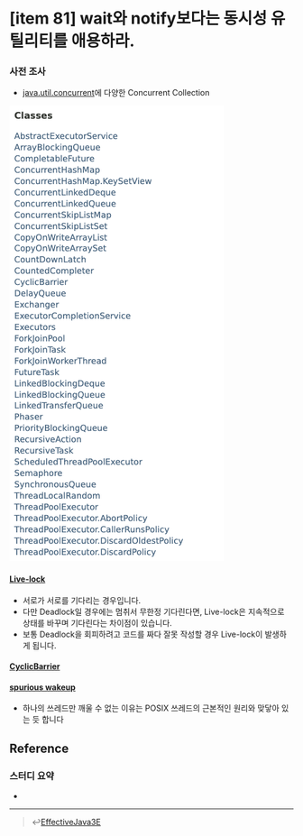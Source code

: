# [item 81] wait와 notify보다는 동시성 유틸리티를 애용하라.

### 사전 조사

- [java.util.concurrent](https://docs.oracle.com/javase/8/docs/api/index.html?java/util/concurrent/package-summary.html)에 다양한 Concurrent Collection

![throwable](../images/chapter11-item81-01.png)


#### [Live-lock](https://medium.com/@ahaljh/%EB%8F%99%EC%8B%9C%EC%84%B1-%EA%B4%80%EB%A0%A8-%EA%B0%9C%EB%85%90-d2f3e6a62b99)
- 서로가 서로를 기다리는 경우입니다.
- 다만 Deadlock일 경우에는 멈취서 무한정 기다린다면, Live-lock은 지속적으로 상태를 바꾸며 기다린다는 차이점이 있습니다.
- 보통 Deadlock을 회피하려고 코드를 짜다 잘못 작성할 경우 Live-lock이 발생하게 됩니다.

#### [CyclicBarrier](https://dev.re.kr/53)

#### [spurious wakeup](http://mkseo.pe.kr/blog/?p=1551)
- 하나의 쓰레드만 깨울 수 없는 이유는 POSIX 쓰레드의 근본적인 원리와 맞닿아 있는 듯 합니다

## Reference



### 스터디 요약
-
---

> :leftwards_arrow_with_hook:[EffectiveJava3E](/EffectiveJava3E/README.md)

